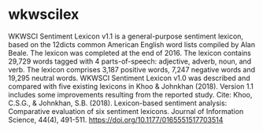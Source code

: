 # wkwscilex
WKWSCI Sentiment Lexicon v1.1 is a general-purpose sentiment lexicon,
    based on the 12dicts common American English word lists compiled by Alan Beale.
    The lexicon was completed at the end of 2016. The lexicon contains 29,729 words
    tagged with 4 parts-of-speech: adjective, adverb, noun, and verb. The lexicon
    comprises 3,187 positive words, 7,247 negative words and 19,295 neutral words.
    WKWSCI Sentiment Lexicon v1.0 was described and compared with five existing lexicons
    in Khoo & Johnkhan (2018). Version 1.1 includes some improvements resulting from the
    reported study.
Cite: Khoo, C.S.G., & Johnkhan, S.B. (2018). Lexicon-based sentiment analysis: Comparative evaluation of six sentiment lexicons. Journal of Information Science, 44(4), 491-511. https://doi.org/10.1177/0165551517703514
